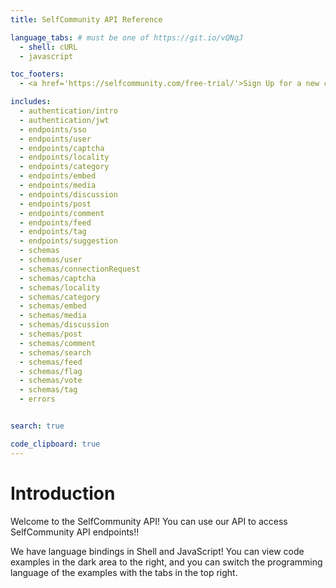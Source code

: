 ```yaml
---
title: SelfCommunity API Reference

language_tabs: # must be one of https://git.io/vQNgJ
  - shell: cURL
  - javascript

toc_footers:
  - <a href='https://selfcommunity.com/free-trial/'>Sign Up for a new community</a>

includes:
  - authentication/intro  
  - authentication/jwt
  - endpoints/sso
  - endpoints/user
  - endpoints/captcha
  - endpoints/locality
  - endpoints/category
  - endpoints/embed
  - endpoints/media
  - endpoints/discussion
  - endpoints/post
  - endpoints/comment
  - endpoints/feed
  - endpoints/tag
  - endpoints/suggestion
  - schemas
  - schemas/user
  - schemas/connectionRequest
  - schemas/captcha
  - schemas/locality
  - schemas/category
  - schemas/embed
  - schemas/media
  - schemas/discussion
  - schemas/post
  - schemas/comment
  - schemas/search
  - schemas/feed
  - schemas/flag
  - schemas/vote
  - schemas/tag
  - errors


search: true

code_clipboard: true
---
```


# Introduction

Welcome to the SelfCommunity API! You can use our API to access SelfCommunity API endpoints!!

We have language bindings in Shell and JavaScript! You can view code examples in the dark area to the right, and you can switch the programming language of the examples with the tabs in the top right.
